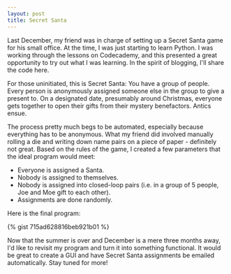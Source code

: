 ```yaml
---
layout: post
title: Secret Santa
---
```


Last December, my friend was in charge of setting up a Secret Santa game for his small office. At the time, I was just starting to learn Python. I was working through the lessons on Codecademy, and this presented a great opportunity to try out what I was learning. In the spirit of blogging, I'll share the code here.

For those uninitiated, this is Secret Santa: You have a group of people. Every person is anonymously assigned someone else in the group to give a present to. On a designated date, presumably around Christmas, everyone gets together to open their gifts from their mystery benefactors. Antics ensue. 

The process pretty much begs to be automated, especially because everything has to be anonymous. What my friend did involved manually rolling a die and writing down name pairs on a piece of paper - definitely not great. Based on the rules of the game, I created a few parameters that the ideal program would meet:

* Everyone is assigned a Santa.
* Nobody is assigned to themselves.
* Nobody is assigned into closed-loop pairs (i.e. in a group of 5 people, Joe and Moe gift to each other).
* Assignments are done randomly.

Here is the final program:

{% gist 715ad628816beb921b01 %}

Now that the summer is over and December is a mere three months away, I'd like to revisit my program and turn it into something functional. It would be great to create a GUI and have Secret Santa assignments be emailed automatically. Stay tuned for more!